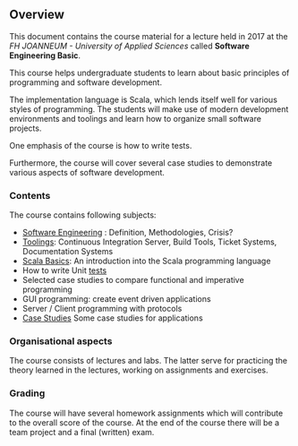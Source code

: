 ## Overview

This document contains the course material for a lecture held in 2017 at the *FH JOANNEUM - University of Applied Sciences* called **Software Engineering Basic**. 

This course helps undergraduate students to learn about basic principles of programming and software development. 

The implementation language is Scala, which lends itself well for various styles of programming. The students will make use of modern development environments and toolings and learn how to organize small software projects. 

One emphasis of the course is how to write tests. 

Furthermore, the course will cover several case studies to demonstrate various aspects of software development.

### Contents  

The course contains following subjects:

- [Software Engineering](../softwareengineering/index.html) : Definition, Methodologies, Crisis?
- [Toolings](../toolings/index.html): Continuous Integration Server, Build Tools, Ticket Systems, Documentation Systems 
- [Scala Basics](../scala-basics/index.html): An introduction into the Scala programming language
- How to write Unit [tests](../testing/index.html)
- Selected case studies to compare functional and imperative programming
- GUI programming: create event driven applications
- Server / Client programming with protocols
- [Case Studies](../casestudies/index.html) Some case studies for applications


### Organisational aspects

The course consists of lectures and labs. The latter serve for practicing the theory learned in the lectures, working on assignments and exercises. 

### Grading

The course will have several homework assignments which will contribute to the overall score of the course. At the end of the course there will be a team project and a final (written) exam.

 

